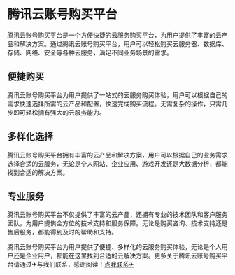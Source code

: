 # 腾讯云账号购买平台

腾讯云账号购买平台是一个方便快捷的云服务购买平台，为用户提供了丰富的云产品和解决方案。通过腾讯云账号购买平台，用户可以轻松购买云服务器、数据库、存储、网络、安全等各种云服务，满足不同业务场景的需求。

## 便捷购买

腾讯云账号购买平台为用户提供了一站式的云服务购买体验，用户可以根据自己的需求快速选择所需的云产品和配置，快速完成购买流程。无需复杂的操作，只需几步即可轻松拥有强大的云服务能力。

## 多样化选择

腾讯云账号购买平台拥有丰富的云产品和解决方案，用户可以根据自己的业务需求选择合适的云服务，无论是个人网站、企业应用、游戏开发还是大数据分析，都能找到合适的解决方案。

## 专业服务

腾讯云账号购买平台不仅提供了丰富的云产品，还拥有专业的技术团队和客户服务团队，为用户提供全方位的技术支持和服务保障。无论是购买咨询、技术支持还是售后服务，都能得到及时的帮助和支持。

腾讯云账号购买平台为用户提供了便捷、多样化的云服务购买体验，无论是个人用户还是企业用户，都能在这里找到合适的云解决方案。更多关于腾讯云账号购买平台请通过✈与我们联系，感谢阅读！[点我联系✈](https://blog.G208.com)